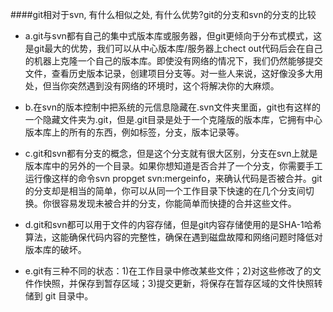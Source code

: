 ####git相对于svn, 有什么相似之处, 有什么优势?git的分支和svn的分支的比较


-  a.git与svn都有自己的集中式版本库或服务器，但git更倾向于分布式模式，这是git最大的优势，我们可以从中心版本库/服务器上chect out代码后会在自己的机器上克隆一个自己的版本库。即使没有网络的情况下，我们仍然能够提交文件，查看历史版本记录，创建项目分支等。对一些人来说，这好像没多大用处，但当你突然遇到没有网络的环境时，这个将解决你的大麻烦。


-  b.在svn的版本控制中把系统的元信息隐藏在.svn文件夹里面，git也有这样的一个隐藏文件夹为.git，但是.git目录是处于一个克隆版的版本库，它拥有中心版本库上的所有的东西，例如标签，分支，版本记录等。
-  c.git和svn都有分支的概念，但是这个分支就有很大区别，分支在svn上就是版本库中的另外的一个目录。如果你想知道是否合并了一个分支，你需要手工运行像这样的命令svn propget svn:mergeinfo，来确认代码是否被合并。git的分支却是相当的简单，你可以从同一个工作目录下快速的在几个分支间切换。你很容易发现未被合并的分支，你能简单而快捷的合并这些文件。
-  d.git和svn都可以用于文件的内容存储，但是git内容存储使用的是SHA-1哈希算法，这能确保代码内容的完整性，确保在遇到磁盘故障和网络问题时降低对版本库的破坏。
-  e.git有三种不同的状态：1)在工作目录中修改某些文件；2)对这些修改了的文件作快照，并保存到暂存区域；3)提交更新，将保存在暂存区域的文件快照转储到 git 目录中。